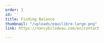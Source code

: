 ```yaml
---
order: 1
id: ''
title: Finding Balance
thumbnail: "/uploads/equilibre-large.png"
link: https://nancybilodeau.com/en/contact

---
```

